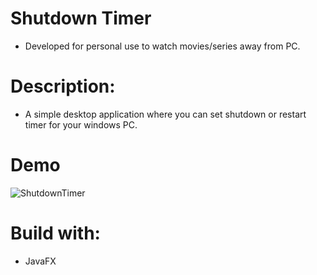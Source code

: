 # Shutdown Timer
 * Developed for personal use to watch movies/series away from PC.
 # Description:
 * A simple desktop application where you can set shutdown or restart timer for your windows PC.
 # Demo
 ![ShutdownTimer](https://user-images.githubusercontent.com/35338309/66851410-5eb22c00-ef83-11e9-9b7c-65b32ede3a9a.PNG)
 # Build with:
 * JavaFX
